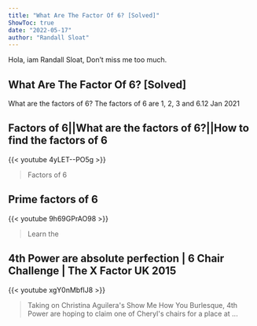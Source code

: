 ```yaml
---
title: "What Are The Factor Of 6? [Solved]"
ShowToc: true 
date: "2022-05-17"
author: "Randall Sloat" 
---
```


Hola, iam Randall Sloat, Don’t miss me too much.
## What Are The Factor Of 6? [Solved]
What are the factors of 6? The factors of 6 are 1, 2, 3 and 6.12 Jan 2021

## Factors of 6||What are the factors of 6?||How to find the factors of 6
{{< youtube 4yLET--PO5g >}}
>Factors of 6

## Prime factors of 6
{{< youtube 9h69GPrAO98 >}}
>Learn the 

## 4th Power are absolute perfection | 6 Chair Challenge | The X Factor UK 2015
{{< youtube xgY0nMbfIJ8 >}}
>Taking on Christina Aguilera's Show Me How You Burlesque, 4th Power are hoping to claim one of Cheryl's chairs for a place at ...

